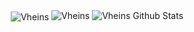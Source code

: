 <div align="center">
  <img align="center" src="https://github-readme-streak-stats.herokuapp.com/?user=Vheins&" alt="Vheins" />
  <img src="https://github-readme-stats.vercel.app/api/top-langs/?username=Vheins&count_private=truetheme=blue-green" alt="Vheins" />
  <img src="https://github-readme-stats.vercel.app/api?username=vheins&count_private=true&show_icons=true&theme=dracula" alt="Vheins Github Stats">
</div>
